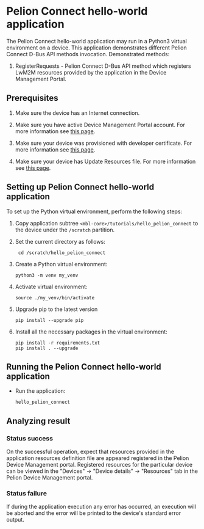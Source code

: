 # Pelion Connect hello-world application

The Pelion Connect hello-world application may run in a Python3 virtual environment on a device. This application demonstrates different Pelion Connect D-Bus API methods invocation. Demonstrated methods:
1. RegisterRequests - Pelion Connect D-Bus API method which registers LwM2M resources provided by the application in the Device Management Portal.

## Prerequisites   
1. Make sure the device has an Internet connection.

1. Make sure you have active Device Management Portal account. For more information see [this page][account-management].

1. Make sure your device was provisioned with developer certificate. For more information see [this page][provisioning-process].

1. Make sure your device has Update Resources file. For more information see [this page][update-resources-file].

## Setting up Pelion Connect hello-world application
To set up the Python virtual environment, perform the following steps:

1. Copy application subtree `<mbl-core>/tutorials/hello_pelion_connect`
   to the device under the `/scratch` partition.

1. Set the current directory as follows:
   ```shell
    cd /scratch/hello_pelion_connect
   ```
   
1. Create a Python virtual environment:
   ```shell
   python3 -m venv my_venv
   ```

1. Activate virtual environment:
   ```shell
   source ./my_venv/bin/activate
   ```

1. Upgrade pip to the latest version
    ```
    pip install --upgrade pip
    ```
    
1. Install all the necessary packages in the virtual environment:
   ```shell
   pip install -r requirements.txt
   pip install . --upgrade
   ```

## Running the Pelion Connect hello-world application

* Run the application:
   ```shell
   hello_pelion_connect
   ```

## Analyzing result

### Status success 
On the successful operation, expect that resources provided in the application resources definition file are appeared registered in the Pelion Device Management portal. Registered resources for the particular device can be viewed in the "Devices" -> "Device details" -> "Resources" tab in the Pelion Device Management portal.

### Status failure 
If during the application execution any error has occurred, an execution will be aborted and the error will be printed to the device's standard error output. 

[account-management]: https://cloud.mbed.com/docs/current/account-management/users.html
[provisioning-process]: https://cloud.mbed.com/docs/v1.2/provisioning-process/provisioning-development.html
[update-resources-file]: https://os.mbed.com/docs/mbed-linux-os/v0.5/getting-started/preparing-device-management-sources.html#creating-an-update-resources-file
